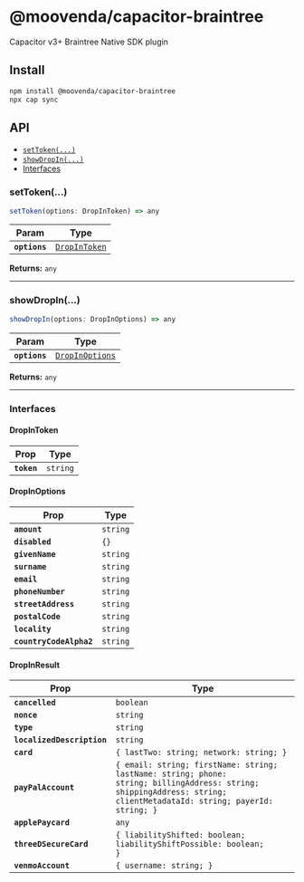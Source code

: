 # @moovenda/capacitor-braintree

Capacitor v3+ Braintree Native SDK plugin

## Install

```bash
npm install @moovenda/capacitor-braintree
npx cap sync
```

## API

<docgen-index>

* [`setToken(...)`](#settoken)
* [`showDropIn(...)`](#showdropin)
* [Interfaces](#interfaces)

</docgen-index>

<docgen-api>
<!--Update the source file JSDoc comments and rerun docgen to update the docs below-->

### setToken(...)

```typescript
setToken(options: DropInToken) => any
```

| Param         | Type                                                |
| ------------- | --------------------------------------------------- |
| **`options`** | <code><a href="#dropintoken">DropInToken</a></code> |

**Returns:** <code>any</code>

--------------------


### showDropIn(...)

```typescript
showDropIn(options: DropInOptions) => any
```

| Param         | Type                                                    |
| ------------- | ------------------------------------------------------- |
| **`options`** | <code><a href="#dropinoptions">DropInOptions</a></code> |

**Returns:** <code>any</code>

--------------------


### Interfaces


#### DropInToken

| Prop        | Type                |
| ----------- | ------------------- |
| **`token`** | <code>string</code> |


#### DropInOptions

| Prop                    | Type                |
| ----------------------- | ------------------- |
| **`amount`**            | <code>string</code> |
| **`disabled`**          | <code>{}</code>     |
| **`givenName`**         | <code>string</code> |
| **`surname`**           | <code>string</code> |
| **`email`**             | <code>string</code> |
| **`phoneNumber`**       | <code>string</code> |
| **`streetAddress`**     | <code>string</code> |
| **`postalCode`**        | <code>string</code> |
| **`locality`**          | <code>string</code> |
| **`countryCodeAlpha2`** | <code>string</code> |


#### DropInResult

| Prop                       | Type                                                                                                                                                                            |
| -------------------------- | ------------------------------------------------------------------------------------------------------------------------------------------------------------------------------- |
| **`cancelled`**            | <code>boolean</code>                                                                                                                                                            |
| **`nonce`**                | <code>string</code>                                                                                                                                                             |
| **`type`**                 | <code>string</code>                                                                                                                                                             |
| **`localizedDescription`** | <code>string</code>                                                                                                                                                             |
| **`card`**                 | <code>{ lastTwo: string; network: string; }</code>                                                                                                                              |
| **`payPalAccount`**        | <code>{ email: string; firstName: string; lastName: string; phone: string; billingAddress: string; shippingAddress: string; clientMetadataId: string; payerId: string; }</code> |
| **`applePaycard`**         | <code>any</code>                                                                                                                                                                |
| **`threeDSecureCard`**     | <code>{ liabilityShifted: boolean; liabilityShiftPossible: boolean; }</code>                                                                                                    |
| **`venmoAccount`**         | <code>{ username: string; }</code>                                                                                                                                              |

</docgen-api>
